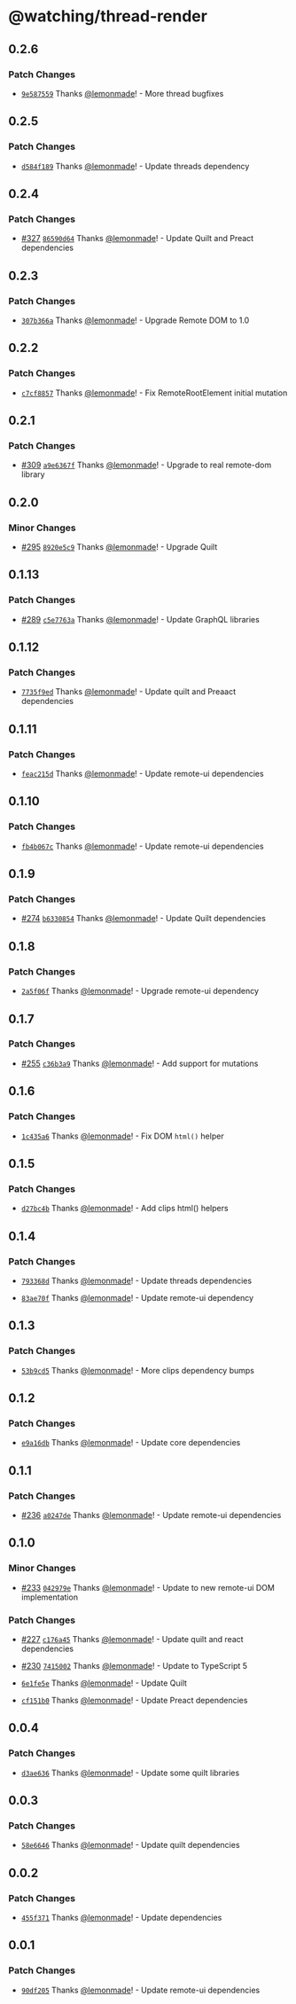 # @watching/thread-render

## 0.2.6

### Patch Changes

- [`9e587559`](https://github.com/lemonmade/watch/commit/9e5875593df7ee89ff211cfc181be0277dcf9259) Thanks [@lemonmade](https://github.com/lemonmade)! - More thread bugfixes

## 0.2.5

### Patch Changes

- [`d584f189`](https://github.com/lemonmade/watch/commit/d584f189eaa7b42acddc61a1dee2961d55a00b4d) Thanks [@lemonmade](https://github.com/lemonmade)! - Update threads dependency

## 0.2.4

### Patch Changes

- [#327](https://github.com/lemonmade/watch/pull/327) [`86590d64`](https://github.com/lemonmade/watch/commit/86590d6482328bca3b52941e7dc9dd4c76ed7fad) Thanks [@lemonmade](https://github.com/lemonmade)! - Update Quilt and Preact dependencies

## 0.2.3

### Patch Changes

- [`307b366a`](https://github.com/lemonmade/watch/commit/307b366a13e3d00bd257be70cc977c4f048b5dd7) Thanks [@lemonmade](https://github.com/lemonmade)! - Upgrade Remote DOM to 1.0

## 0.2.2

### Patch Changes

- [`c7cf8857`](https://github.com/lemonmade/watch/commit/c7cf885785297bd16e9085f3ae25b98fff02b0f4) Thanks [@lemonmade](https://github.com/lemonmade)! - Fix RemoteRootElement initial mutation

## 0.2.1

### Patch Changes

- [#309](https://github.com/lemonmade/watch/pull/309) [`a9e6367f`](https://github.com/lemonmade/watch/commit/a9e6367f09a36944d56ef2273a528e4367d018e2) Thanks [@lemonmade](https://github.com/lemonmade)! - Upgrade to real remote-dom library

## 0.2.0

### Minor Changes

- [#295](https://github.com/lemonmade/watch/pull/295) [`8920e5c9`](https://github.com/lemonmade/watch/commit/8920e5c921988992b7c83c78b135fe6d694d788e) Thanks [@lemonmade](https://github.com/lemonmade)! - Upgrade Quilt

## 0.1.13

### Patch Changes

- [#289](https://github.com/lemonmade/watch/pull/289) [`c5e7763a`](https://github.com/lemonmade/watch/commit/c5e7763aab442f39587c07fea84f9d76d9403c1a) Thanks [@lemonmade](https://github.com/lemonmade)! - Update GraphQL libraries

## 0.1.12

### Patch Changes

- [`7735f9ed`](https://github.com/lemonmade/watch/commit/7735f9ed836eca5a149bbedf55ccde4323c9ac2e) Thanks [@lemonmade](https://github.com/lemonmade)! - Update quilt and Preaact dependencies

## 0.1.11

### Patch Changes

- [`feac215d`](https://github.com/lemonmade/watch/commit/feac215d46e96adb671247283164cfd63d8e965d) Thanks [@lemonmade](https://github.com/lemonmade)! - Update remote-ui dependencies

## 0.1.10

### Patch Changes

- [`fb4b067c`](https://github.com/lemonmade/watch/commit/fb4b067c430cd064ec2bb68e4ac3691175035c38) Thanks [@lemonmade](https://github.com/lemonmade)! - Update remote-ui dependencies

## 0.1.9

### Patch Changes

- [#274](https://github.com/lemonmade/watch/pull/274) [`b6330854`](https://github.com/lemonmade/watch/commit/b6330854b4cd12d4a948c1ec22ed83dfb9d23506) Thanks [@lemonmade](https://github.com/lemonmade)! - Update Quilt dependencies

## 0.1.8

### Patch Changes

- [`2a5f06f`](https://github.com/lemonmade/watch/commit/2a5f06f4fed5abef3184e911f7f6234cc1ae4c48) Thanks [@lemonmade](https://github.com/lemonmade)! - Upgrade remote-ui dependency

## 0.1.7

### Patch Changes

- [#255](https://github.com/lemonmade/watch/pull/255) [`c36b3a9`](https://github.com/lemonmade/watch/commit/c36b3a979f38ede230cb9640706ffb6a719cf4b1) Thanks [@lemonmade](https://github.com/lemonmade)! - Add support for mutations

## 0.1.6

### Patch Changes

- [`1c435a6`](https://github.com/lemonmade/watch/commit/1c435a6e2112f80fb4751ce753344f6e41ccd3f0) Thanks [@lemonmade](https://github.com/lemonmade)! - Fix DOM `html()` helper

## 0.1.5

### Patch Changes

- [`d27bc4b`](https://github.com/lemonmade/watch/commit/d27bc4b39d87ef9a29f636b0c0cd995cf47bcbb7) Thanks [@lemonmade](https://github.com/lemonmade)! - Add clips html() helpers

## 0.1.4

### Patch Changes

- [`793368d`](https://github.com/lemonmade/watch/commit/793368dd8337cdef0e66ad52665b5c415d72ee3d) Thanks [@lemonmade](https://github.com/lemonmade)! - Update threads dependencies

* [`83ae70f`](https://github.com/lemonmade/watch/commit/83ae70f50020b3f09e5f9fa53c651a719bf436c9) Thanks [@lemonmade](https://github.com/lemonmade)! - Update remote-ui dependency

## 0.1.3

### Patch Changes

- [`53b9cd5`](https://github.com/lemonmade/watch/commit/53b9cd5cdddd6425d6c84fe409da7fac75ea157a) Thanks [@lemonmade](https://github.com/lemonmade)! - More clips dependency bumps

## 0.1.2

### Patch Changes

- [`e9a16db`](https://github.com/lemonmade/watch/commit/e9a16db67a35f7109880bd63381e482d1e8ee904) Thanks [@lemonmade](https://github.com/lemonmade)! - Update core dependencies

## 0.1.1

### Patch Changes

- [#236](https://github.com/lemonmade/watch/pull/236) [`a0247de`](https://github.com/lemonmade/watch/commit/a0247decb8af54d19877bf51f25fca5e6b23bc9f) Thanks [@lemonmade](https://github.com/lemonmade)! - Update remote-ui dependencies

## 0.1.0

### Minor Changes

- [#233](https://github.com/lemonmade/watch/pull/233) [`042979e`](https://github.com/lemonmade/watch/commit/042979e719f4877342e60fa16cdafc10e8c295bc) Thanks [@lemonmade](https://github.com/lemonmade)! - Update to new remote-ui DOM implementation

### Patch Changes

- [#227](https://github.com/lemonmade/watch/pull/227) [`c176a45`](https://github.com/lemonmade/watch/commit/c176a45a7289e1fedcd88d45510cd042285d4436) Thanks [@lemonmade](https://github.com/lemonmade)! - Update quilt and react dependencies

* [#230](https://github.com/lemonmade/watch/pull/230) [`7415002`](https://github.com/lemonmade/watch/commit/74150021db9431ab8d84435482d5dc6e1fc00883) Thanks [@lemonmade](https://github.com/lemonmade)! - Update to TypeScript 5

- [`6e1fe5e`](https://github.com/lemonmade/watch/commit/6e1fe5e33121d2373e5c40727b926b10efa22d53) Thanks [@lemonmade](https://github.com/lemonmade)! - Update Quilt

* [`cf151b0`](https://github.com/lemonmade/watch/commit/cf151b0f1bb61e2873a33fce7710f0d09f97f087) Thanks [@lemonmade](https://github.com/lemonmade)! - Update Preact dependencies

## 0.0.4

### Patch Changes

- [`d3ae636`](https://github.com/lemonmade/watch/commit/d3ae63658c191a2b23a5f10ea01e70a9756829f9) Thanks [@lemonmade](https://github.com/lemonmade)! - Update some quilt libraries

## 0.0.3

### Patch Changes

- [`58e6646`](https://github.com/lemonmade/watch/commit/58e664658378424779f2cc9700f6565deb48de08) Thanks [@lemonmade](https://github.com/lemonmade)! - Update quilt dependencies

## 0.0.2

### Patch Changes

- [`455f371`](https://github.com/lemonmade/watch/commit/455f371bd7a172693dfb5c5d49165723afb41083) Thanks [@lemonmade](https://github.com/lemonmade)! - Update dependencies

## 0.0.1

### Patch Changes

- [`90df205`](https://github.com/lemonmade/watch/commit/90df205a6b3d460c10dc7aca6f419e44b7ee0d2b) Thanks [@lemonmade](https://github.com/lemonmade)! - Update remote-ui dependencies
